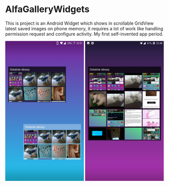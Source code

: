 # AlfaGalleryWidgets
This is project is an Android Widget which shows in scrollable GridView latest saved images on phone memory, it requires a lot of work like handling permission request and configure activity. My first self-invented app period.

<img src="https://github.com/PatrykDampc/AlfaGalleryWidgets/blob/master/Screenshots/2018-02-11%2020.51.13.jpg?raw=true" width="250"/> <img src="https://github.com/PatrykDampc/AlfaGalleryWidgets/blob/master/Screenshots/2018-02-06%2022.48.15.jpg?raw=true" width="250"/> 
